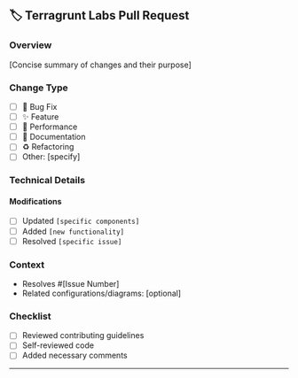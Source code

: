 ## 🏷️ Terragrunt Labs Pull Request

### Overview

[Concise summary of changes and their purpose]

### Change Type

- [ ] 🐛 Bug Fix
- [ ] ✨ Feature
- [ ] 🚀 Performance
- [ ] 📝 Documentation
- [ ] ♻️ Refactoring
- [ ] Other: [specify]

### Technical Details

#### Modifications

- [ ] Updated `[specific components]`
- [ ] Added `[new functionality]`
- [ ] Resolved `[specific issue]`

### Context

- Resolves #[Issue Number]
- Related configurations/diagrams: [optional]

### Checklist

- [ ] Reviewed contributing guidelines
- [ ] Self-reviewed code
- [ ] Added necessary comments

---
